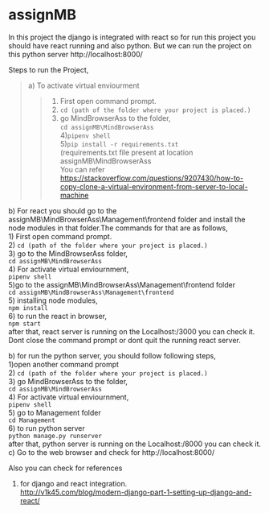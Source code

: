 # assignMB

In this project the django is integrated with react so for run this project you should have react running and also python. But we can run the project on this python server http://localhost:8000/   

Steps to run the Project,  
> a) To activate virtual enviourment  
>> 1) First open command prompt.  
>> 2) `cd (path of the folder where your project is placed.)`  
>> 3) go MindBrowserAss to the folder,  
 `cd assignMB\MindBrowserAss`  
>> 4)`pipenv shell`  
>> 5)`pip install -r requirements.txt`  
    (requirements.txt file present at location assignMB\MindBrowserAss  
You can refer https://stackoverflow.com/questions/9207430/how-to-copy-clone-a-virtual-environment-from-server-to-local-machine  

    
    
b) For react you should go to the assignMB\MindBrowserAss\Management\frontend folder and install the node modules in that folder.The           commands for that are as follows,  
            1) First open command prompt.  
           2) `cd (path of the folder where your project is placed.)`  
            3) go  to the MindBrowserAss folder,  
              `cd assignMB\MindBrowserAss`  
           4) For activate virtual enviournment,  
                `pipenv shell`  
            5)go to the assignMB\MindBrowserAss\Management\frontend folder  
                `cd assignMB\MindBrowserAss\Management\frontend`   
            5) installing node modules,  
                `npm install`  
            6)  to run the react in browser,  
               `npm start`  
            after that, react server is running on the Localhost:/3000 you can check it.  
            Dont close the command prompt or dont quit the running react server.  


b) for run the python server, you should follow following steps,  
    1)open another command prompt  
    2) `cd (path of the folder where your project is placed.)`  
    3) go MindBrowserAss to the folder,  
         `cd assignMB\MindBrowserAss`  
    4) For activate virtual enviournment,  
          `pipenv shell`  
     5) go to Management folder  
        `cd Management`  
     6) to run python server  
        `python manage.py runserver`  
      after that, python server is running on the Localhost:/8000 you can check it.  
c) Go to the web browser and check for http://localhost:8000/   
        
  Also you can check for references   
  1) for django and react integration.  
         http://v1k45.com/blog/modern-django-part-1-setting-up-django-and-react/  
         
 
     

      

